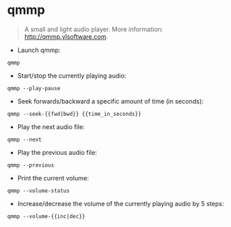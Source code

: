 # qmmp

> A small and light audio player.
> More information: <http://qmmp.ylsoftware.com>.

- Launch qmmp:

`qmmp`

- Start/stop the currently playing audio:

`qmmp --play-pause`

- Seek forwards/backward a specific amount of time (in seconds):

`qmmp --seek-{{fwd|bwd}} {{time_in_seconds}}`

- Play the next audio file:

`qmmp --next`

- Play the previous audio file:

`qmmp --previous`

- Print the current volume:

`qmmp --volume-status`

- Increase/decrease the volume of the currently playing audio by 5 steps:

`qmmp --volume-{{inc|dec}}`
